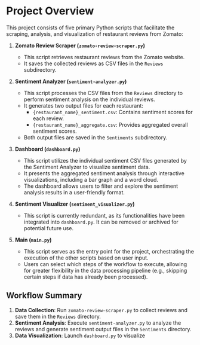 # Project Overview

This project consists of five primary Python scripts that facilitate the scraping, analysis, and visualization of restaurant reviews from Zomato:

1. **Zomato Review Scraper (`zomato-review-scraper.py`)**
   - This script retrieves restaurant reviews from the Zomato website.
   - It saves the collected reviews as CSV files in the `Reviews` subdirectory.

2. **Sentiment Analyzer (`sentiment-analyzer.py`)**
   - This script processes the CSV files from the `Reviews` directory to perform sentiment analysis on the individual reviews.
   - It generates two output files for each restaurant:
     - `{restaurant_name}_sentiment.csv`: Contains sentiment scores for each review.
     - `{restaurant_name}_aggregate.csv`: Provides aggregated overall sentiment scores.
   - Both output files are saved in the `Sentiments` subdirectory.

3. **Dashboard (`dashboard.py`)**
   - This script utilizes the individual sentiment CSV files generated by the Sentiment Analyzer to visualize sentiment data.
   - It presents the aggregated sentiment analysis through interactive visualizations, including a bar graph and a word cloud.
   - The dashboard allows users to filter and explore the sentiment analysis results in a user-friendly format.

4. **Sentiment Visualizer (`sentiment_visualizer.py`)**
   - This script is currently redundant, as its functionalities have been integrated into `dashboard.py`. It can be removed or archived for potential future use.

5. **Main (`main.py`)**
   - This script serves as the entry point for the project, orchestrating the execution of the other scripts based on user input.
   - Users can select which steps of the workflow to execute, allowing for greater flexibility in the data processing pipeline (e.g., skipping certain steps if data has already been processed).

## Workflow Summary
1. **Data Collection**: Run `zomato-review-scraper.py` to collect reviews and save them in the `Reviews` directory.
2. **Sentiment Analysis**: Execute `sentiment-analyzer.py` to analyze the reviews and generate sentiment output files in the `Sentiments` directory.
3. **Data Visualization**: Launch `dashboard.py` to visualize 
